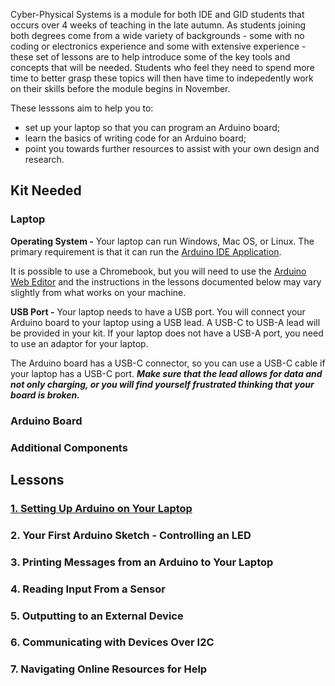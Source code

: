 Cyber-Physical Systems is a module for both IDE and GID students that occurs over 4 weeks of teaching in the late autumn. As students joining both degrees come from a wide variety of backgrounds - some with no coding or electronics experience and some with extensive experience - these set of lessons are to help introduce some of the key tools and concepts that will be needed. Students who feel they need to spend more time to better grasp these topics will then have time to indepedently work on their skills before the module begins in November.

These lesssons aim to help you to: 
* set up your laptop so that you can program an Arduino board;
* learn the basics of writing code for an Arduino board;
* point you towards further resources to assist with your own design and research.

## Kit Needed
### Laptop
**Operating System -** Your laptop can run Windows, Mac OS, or Linux. The primary requirement is that it can run the [Arduino IDE Application](https://www.arduino.cc/en/software).

It is possible to use a Chromebook, but you will need to use the [Arduino Web Editor](https://create.arduino.cc/editor/) and the instructions in the lessons documented below may vary slightly from what works on your machine.

**USB Port -** Your laptop needs to have a USB port. You will connect your Arduino board to your laptop using a USB lead. A USB-C to USB-A lead will be provided in your kit. If your laptop does not have a USB-A port, you need to use an adaptor for your laptop.

The Arduino board has a USB-C connector, so you can use a USB-C cable if your laptop has a USB-C port. **_Make sure that the lead allows for data and not only charging, or you will find yourself frustrated thinking that your board is broken._**


### Arduino Board

### Additional Components



## Lessons

### [1. Setting Up Arduino on Your Laptop](./Setting-Up-Arduino-on-Your-Laptop)

### 2. Your First Arduino Sketch - Controlling an LED

### 3. Printing Messages from an Arduino to Your Laptop

### 4. Reading Input From a Sensor

### 5. Outputting to an External Device 

### 6. Communicating with Devices Over I2C

### 7. Navigating Online Resources for Help
